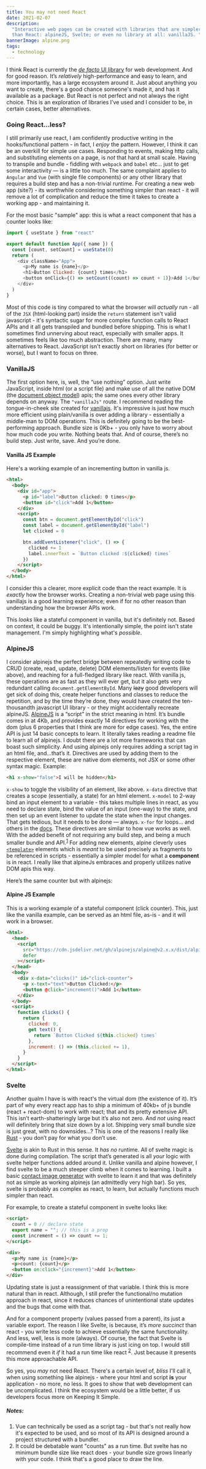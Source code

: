 ```yaml
---
title: You may not need React
date: 2021-02-07
description:
  "Interactive web pages can be created with libraries that are simpler
  than React: alpineJS, Svelte; or even no library at all: vanillaJS. "
bannerImage: alpine.png
tags:
  - technology
---
```


I think React is currently the [_de facto_ UI library](https://trends.google.com/trends/explore?cat=31&q=Vue.js,React,Angular) for web development. And for good reason. It’s _relatively_ high-performance and easy to learn, and more importantly, has a large ecosystem around it. Just about anything you want to create, there's a good chance someone's made it, and has it available as a package. But React is not perfect and not always the right choice. This is an exploration of libraries I’ve used and I consider to be, in certain cases, better alternatives.

### Going React…less?

I still primarily use react, I am confidently productive writing in the hooks/functional pattern - in fact, I _enjoy_ the pattern. However, I think it can be an overkill for simple use cases. Responding to events, making http calls, and substituting elements on a page, is _not_ that hard at small scale. Having to transpile and bundle - fiddling with `webpack` and `babel` etc... just to get some interactivity — is a little too much. The same complaint applies to `Angular` and `Vue` (with single file components) or any other library that requires a build step and has a non-trivial runtime. For creating a new web app (site?) - its worthwhile considering something simpler than react - it will remove a lot of complication and reduce the time it takes to create a working app - and maintaining it.

For the most basic "sample" app: this is what a react component that has a counter looks like:

```js
import { useState } from "react"

export default function App({ name }) {
  const [count, setCount] = useState(0)
  return (
    <div className="App">
      <p>My name is {name}</p>
      <h1>Button Clicked: {count} times</h1>
      <button onClick={() => setCount((count) => count + 1)}>Add 1</button>
    </div>
  )
}
```

Most of this code is tiny compared to what the browser will _actually_ run - all of the `JSX` (html-looking part) inside the `return` statement isn't valid javascript - it's syntactic sugar for more complex function calls to React APIs and it all gets transpiled and bundled before shipping. This is what I sometimes find unnerving about react, especially with smaller apps. It sometimes feels like too much abstraction. There are many, many alternatives to React. JavaScript isn't exactly short on libraries (for better or worse), but I want to focus on three.

### VanillaJS

The first option here, is, well, the “use nothing” option. Just write JavaScript, inside html (or a script file) and make use of all the native DOM (the [document object model](https://developer.mozilla.org/en-US/docs/Web/API/Document_Object_Model)) apis; the same ones every other library depends on anyway. The `"vanillaJs"` route. I recommend reading the tongue-in-cheek site created for [vanillajs](http://vanilla-js.com). It's impressive is just how much more efficient using plain/vanilla is over adding a library - essentially a middle-man to DOM operations. This is definitely going to be the best-performing approach. Bundle size is 0Kb+ - you only have to worry about how much code _you_ write. Nothing beats that. And of course, there’s no build step. Just write, save. And you’re done.

#### Vanilla JS Example

Here's a working example of an incrementing button in vanilla js.

```html
<html>
  <body>
    <div id="app">
      <p id="label">Button clicked: 0 times</p>
      <button id="click">Add 1</button>
    </div>
    <script>
      const btn = document.getElementById("click")
      const label = document.getElementById("label")
      let clicked = 0

      btn.addEventListener("click", () => {
        clicked += 1
        label.innerText = `Button clicked :${clicked} times`
      })
    </script>
  </body>
</html>
```

I consider this a clearer, more explicit code than the react example. It is _exactly_ how the browser works. Creating a non-trivial web page using this vanillajs is a good learning experience; even if for no other reason than understanding how the browser APIs work.

This _looks_ like a stateful component in vanilla, but it's definitely not. Based on context, it could be buggy. It's intentionally simple, the point isn't state management. I'm simply highlighting what's _possible_.

### AlpineJS

I consider alpinejs the perfect bridge between repeatedly writing code to CRUD (create, read, update, delete) DOM elements/listen for events (like above), and reaching for a full-fledged library like react. With vanilla js, these operations are as fast as they will ever get, but it also gets very redundant calling `document.getElementById`. Many ~~lazy~~ good developers will get sick of doing this, create helper functions and classes to reduce the repetition, and by the time they’re done, they would have created the ten-thousandth javascript UI library - or they might accidentally recreate alpineJS.
[AlpineJS](https://github.com/alpinejs/alpine) is a “script” in the strict meaning in html. It’s bundle comes in at 4Kb, and provides exactly 14 directives for working with the dom (plus 6 properties that I think are more for edge cases). Yes, the entire API is just 14 basic concepts to learn. It literally takes reading a readme file to learn all of alpinejs. I doubt there are a lot more frameworks that can boast such simplicity. And using alpinejs only requires adding a script tag in an html file, and...that’s it. Directives are used by adding them to the respective element, these are native dom elements, not JSX or some other syntax magic. Example:

```html
<h1 x-show="false">I will be hidden</h1>
```

`x-show` to toggle the visibility of an element, like above. `x-data` directive that creates a scope (essentially, a state) for an html element. `x-model` to 2-way bind an input element to a variable - this takes multiple lines in react, as you need to declare state, bind the value of an input (one-way) to the state, and then set up an event listener to update the state when the input changes. That gets tedious, but it needs to be done — always.
`x-for` for loops… and others in the [docs](https://github.com/alpinejs/alpine#learn).
These directives are similar to how vue works as well. With the added benefit of not requiring any build step, and being a much smaller bundle and API.<sup>[1](#notes)</sup>
For adding new elements, alpine cleverly uses [`<template>`](https://developer.mozilla.org/en-US/docs/Web/HTML/Element/template) elements which is _meant_ to be used precisely as fragments to be referenced in scripts - essentially a simpler model for what a **component** is in react. I really like that alpineJs embraces and properly utilizes native DOM apis this way.

Here’s the same counter but with alpinejs:

#### Alpine JS Example

This is a working example of a stateful component (click counter). This, just like the vanilla example, can be served as an html file, as-is - and it will work in a browser.

```html
<html>
  <head>
    <script
      src="https://cdn.jsdelivr.net/gh/alpinejs/alpine@v2.x.x/dist/alpine.min.js"
      defer
    ></script>
  </head>
  <body>
    <div x-data="clicks()" id="click-counter">
      <p x-text="text">Button Clicked:</p>
      <button @click="increment()">Add 1</button>
    </div>
  </body>
  <script>
    function clicks() {
      return {
        clicked: 0,
        get text() {
          return `Button Clicked ${this.clicked} times`
        },
        increment: () => (this.clicked += 1),
      }
    }
  </script>
</html>
```

### Svelte

Another qualm I have is with react's the virtual dom (the existence of it). It’s part of why every react app has to ship a minimum of 40kb+ of js bundle (react + react-dom) to work with react; that and its pretty extensive API. This isn’t earth-shatteringly large but it’s also not zero. And _not_ using react will definitely bring that size down by a lot. Shipping very small bundle size is just great, with no downsides…? This is one of the reasons I really like [Rust](/trying-rust-lang) - you don’t pay for what you don’t use.

[Svelte](https://svelte.dev/docs) is akin to Rust in this sense. It _has no_ runtime. All of svelte magic is done during compilation. The script that’s generated is all _your_ logic with svelte helper functions added around it. Unlike vanilla and alpine however, I find svelte to be a much steeper climb when it comes to learning. I built a basic [contact image generator](https://github.com/dshomoye/image-my-contact) with svelte to learn it and that was definitely not as simple as working alpinejs (an admittedly very high bar). So yes, svelte is probably as complex as react, to learn, but actually functions much simpler than react.

For example, to create a stateful component in svelte looks like:

```html
<script>
  count = 0 // declare state
  export name = ""; // this is a prop
  const increment = () => count += 1;
</script>

<div>
  <p>My name is {name}</p>
  <p>count: {count}</p>
  <button on:click="{increment}">Add 1</button>
</div>
```

Updating state is just a reassignment of that variable. I think this is more natural than in react. Although, I still prefer the functional/no mutation approach in react, since it reduces chances of unintentional state updates and the bugs that come with that.

And for a component property (values passed from a parent), its just a variable export. The reason I like Svelte, is because, it’s _more succinct_ than react - you write less code to achieve essentially the same functionality. And less, well, less is more (always). Of course, the fact that Svelte is compile-time instead of a run time library is just icing on top. I would still recommend even it _if_ it had a run time like react <sup>[2](#notes)</sup>. Just because it presents this more approachable API.

So yes, you _may_ not need React. There's a certain level of, _bliss_ I'll call it, when using something like alpinejs - where your html and script **is** your application - no more, no less. It goes to show that web development can be uncomplicated. I think the ecosystem would be a little better, if us developers focus more on Keeping It Simple.

##### Notes:

1. Vue can technically be used as a script tag - but that's not really how it's expected to be used, and so most of its API is designed around a project structured with a bundler.
2. It could be debatable want "counts" as a run time. But svelte has no minimum bundle size like react does - your bundle size grows linearly with your code. I think that's a good place to draw the line.
